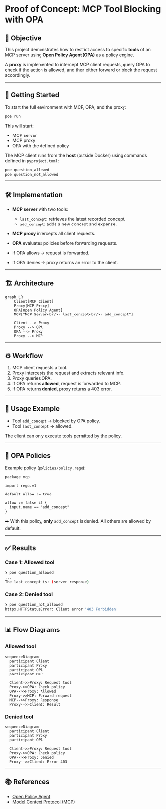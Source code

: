 # Proof of Concept: MCP Tool Blocking with OPA

## 🎯 Objective

This project demonstrates how to restrict access to specific **tools** of an MCP server using **Open Policy Agent (OPA)** as a policy engine.

A **proxy** is implemented to intercept MCP client requests, query OPA to check if the action is allowed, and then either forward or block the request accordingly.

---

## 🚀 Getting Started

To start the full environment with MCP, OPA, and the proxy:

```bash
poe run
```

This will start:

* MCP server
* MCP proxy
* OPA with the defined policy

The MCP client runs from the **host** (outside Docker) using commands defined in `pyproject.toml`:

```bash
poe question_allowed
poe question_not_allowed
```

---

## 🛠️ Implementation

* **MCP server** with two tools:

  * `last_concept`: retrieves the latest recorded concept.
  * `add_concept`: adds a new concept and expense.
* **MCP proxy** intercepts all client requests.
* **OPA** evaluates policies before forwarding requests.
* If OPA allows → request is forwarded.
* If OPA denies → proxy returns an error to the client.

---

## 🏗️ Architecture

```mermaid
graph LR
    Client[MCP Client]
    Proxy[MCP Proxy]
    OPA[Open Policy Agent]
    MCP["MCP Server<br/>- last_concept<br/>- add_concept"]

    Client --> Proxy
    Proxy --> OPA
    OPA --> Proxy
    Proxy --> MCP
```

---

## ⚙️ Workflow

1. MCP client requests a tool.
2. Proxy intercepts the request and extracts relevant info.
3. Proxy queries OPA.
4. If OPA returns **allowed**, request is forwarded to MCP.
5. If OPA returns **denied**, proxy returns a 403 error.

---

## 📌 Usage Example

* Tool `add_concept` → blocked by OPA policy.
* Tool `last_concept` → allowed.

The client can only execute tools permitted by the policy.

---

## 🔐 OPA Policies

Example policy (`policies/policy.rego`):

```rego
package mcp

import rego.v1

default allow := true

allow := false if {
  input.name == "add_concept"
}
```

➡️ With this policy, **only** `add_concept` is denied. All others are allowed by default.

---

## ✅ Results

### Case 1: Allowed tool

```bash
❯ poe question_allowed
...
The last concept is: (server response)
```

### Case 2: Denied tool

```bash
❯ poe question_not_allowed
httpx.HTTPStatusError: Client error '403 Forbidden'
```

---

## 📊 Flow Diagrams

### Allowed tool

```mermaid
sequenceDiagram
  participant Client
  participant Proxy
  participant OPA
  participant MCP

  Client->>Proxy: Request tool
  Proxy->>OPA: Check policy
  OPA-->>Proxy: Allowed
  Proxy->>MCP: Forward request
  MCP-->>Proxy: Response
  Proxy-->>Client: Result
```

### Denied tool

```mermaid
sequenceDiagram
  participant Client
  participant Proxy
  participant OPA

  Client->>Proxy: Request tool
  Proxy->>OPA: Check policy
  OPA-->>Proxy: Denied
  Proxy-->>Client: Error 403
```

---

## 📚 References

* [Open Policy Agent](https://www.openpolicyagent.org/)
* [Model Context Protocol (MCP)](https://github.com/modelcontext/modelcontext-protocol)
